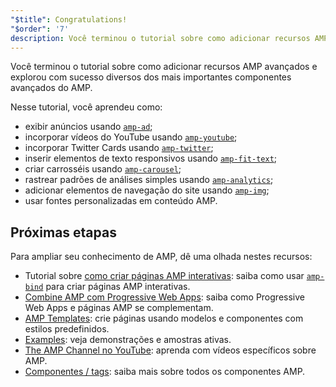 ```yaml
---
"$title": Congratulations!
"$order": '7'
description: Você terminou o tutorial sobre como adicionar recursos AMP avançados e explorou com sucesso diversos dos mais importantes componentes avançados do AMP!
---
```


Você terminou o tutorial sobre como adicionar recursos AMP avançados e explorou com sucesso diversos dos mais importantes componentes avançados do AMP.

Nesse tutorial, você aprendeu como:

- exibir anúncios usando [`amp-ad`](../../../../documentation/components/reference/amp-ad.md);
- incorporar vídeos do YouTube usando [`amp-youtube`](../../../../documentation/components/reference/amp-youtube.md);
- incorporar Twitter Cards usando [`amp-twitter`](../../../../documentation/components/reference/amp-twitter.md);
- inserir elementos de texto responsivos usando [`amp-fit-text`](../../../../documentation/components/reference/amp-fit-text.md);
- criar carrosséis usando [`amp-carousel`](../../../../documentation/components/reference/amp-carousel.md);
- rastrear padrões de análises simples usando [`amp-analytics`](../../../../documentation/components/reference/amp-analytics.md);
- adicionar elementos de navegação do site usando [`amp-img`](../../../../documentation/components/reference/amp-img.md);
- usar fontes personalizadas em conteúdo AMP.

## Próximas etapas

Para ampliar seu conhecimento de AMP, dê uma olhada nestes recursos:

- Tutorial sobre [como criar páginas AMP interativas](../../../../documentation/guides-and-tutorials/develop/interactivity/index.md): saiba como usar [`amp-bind`](../../../../documentation/components/reference/amp-bind.md) para criar páginas AMP interativas.
- [Combine AMP com Progressive Web Apps](../../../../documentation/guides-and-tutorials/integrate/amp-in-pwa.md): saiba como Progressive Web Apps e páginas AMP se complementam.
- [AMP Templates](../../../../documentation/templates/index.html): crie páginas usando modelos e componentes com estilos predefinidos.
- [Examples](../../../../documentation/examples/index.html): veja demonstrações e amostras ativas.
- [The AMP Channel no YouTube](https://www.youtube.com/channel/UCXPBsjgKKG2HqsKBhWA4uQw): aprenda com vídeos específicos sobre AMP.
- [Componentes / tags](../../../../documentation/components/index.html): saiba mais sobre todos os componentes AMP.
